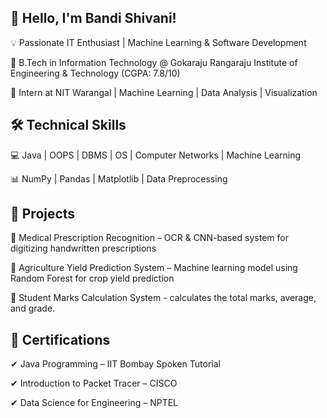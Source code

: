 
## 🚀 Hello, I'm Bandi Shivani!
💡 Passionate IT Enthusiast | Machine Learning & Software Development

🔹 B.Tech in Information Technology @ Gokaraju Rangaraju Institute of Engineering & Technology (CGPA: 7.8/10)

🔹 Intern at NIT Warangal | Machine Learning | Data Analysis | Visualization

## 🛠 Technical Skills
💻 Java | OOPS | DBMS | OS | Computer Networks | Machine Learning

📊 NumPy | Pandas | Matplotlib | Data Preprocessing

## 📌 Projects
🔹 Medical Prescription Recognition – OCR & CNN-based system for digitizing handwritten prescriptions

🔹 Agriculture Yield Prediction System – Machine learning model using Random Forest for crop yield prediction

🔹 Student Marks Calculation System - calculates the total marks, average, and grade.


## 🎯 Certifications
✔ Java Programming – IIT Bombay Spoken Tutorial

✔ Introduction to Packet Tracer – CISCO

✔ Data Science for Engineering – NPTEL
